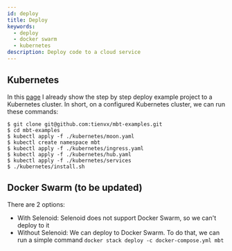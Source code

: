 ```yaml
---
id: deploy
title: Deploy
keywords:
  - deploy
  - docker swarm
  - kubernetes
description: Deploy code to a cloud service
---
```


## Kubernetes

In this [page](https://github.com/tienvx/mbt-examples#with-kubernetes) I already
show the step by step deploy example project to a Kubernetes cluster. In short,
on a configured Kubernetes cluster, we can run these commands:

```
$ git clone git@github.com:tienvx/mbt-examples.git
$ cd mbt-examples
$ kubectl apply -f ./kubernetes/moon.yaml
$ kubectl create namespace mbt
$ kubectl apply -f ./kubernetes/ingress.yaml
$ kubectl apply -f ./kubernetes/hub.yaml
$ kubectl apply -f ./kubernetes/services
$ ./kubernetes/install.sh
```

## Docker Swarm (to be updated)

There are 2 options:
* With Selenoid: Selenoid does not support Docker Swarm, so we can't deploy to it
* Without Selenoid: We can deploy to Docker Swarm. To do that, we can run a simple
command `docker stack deploy -c docker-compose.yml mbt`
